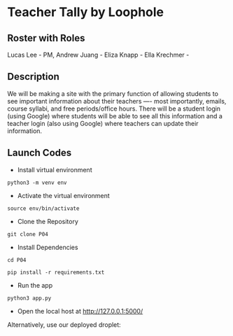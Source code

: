 # Teacher Tally by Loophole
## Roster with Roles
Lucas Lee - PM,
Andrew Juang - 
Eliza Knapp - 
Ella Krechmer -

## Description
We will be making a site with the primary function of allowing students to see important information about their teachers —- most importantly, emails, course syllabi, and free periods/office hours. There will be a student login (using Google) where students will be able to see all this information and a teacher login (also using Google) where teachers can update their information.

## Launch Codes 
- Install virtual environment <br>
```
python3 -m venv env
```
- Activate the virtual environment
```
source env/bin/activate
```

- Clone the Repository <br>
```
git clone P04
``` 

- Install Dependencies <br>
```
cd P04
```
```
pip install -r requirements.txt
```
- Run the app
```
python3 app.py
```

- Open the local host at http://127.0.0.1:5000/


Alternatively, use our deployed droplet: 
